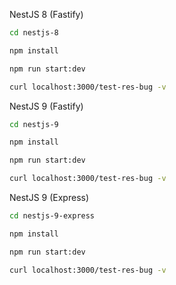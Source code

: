 NestJS 8 (Fastify)

```sh
cd nestjs-8

npm install

npm run start:dev

curl localhost:3000/test-res-bug -v
```

NestJS 9 (Fastify)

```sh
cd nestjs-9

npm install

npm run start:dev

curl localhost:3000/test-res-bug -v
```

NestJS 9 (Express)

```sh
cd nestjs-9-express

npm install

npm run start:dev

curl localhost:3000/test-res-bug -v
```
